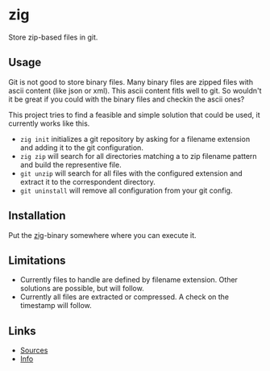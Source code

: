 zig
===

Store zip-based files in git.

Usage
-----

Git is not good to store binary files. Many binary files are zipped files with
ascii content (like json or xml). This ascii content fitls well to git. So
wouldn't it be great if you could with the binary files and checkin the ascii
ones?

This project tries to find a feasible and simple solution that could be used,
it currently works like this.

 - `zig init` initializes a git repository by asking for a filename extension
   and adding it to the git configuration.
 - `zig zip` will search for all directories matching a to zip filename pattern
   and build the representive file.
 - `git unzip` will search for all files with the configured extension and
   extract it to the correspondent directory.
 - `git uninstall` will remove all configuration from your git config.

Installation
------------

Put the [zig](https://github.com/rynr/zig/raw/master/zig)-binary somewhere
where you can execute it.

Limitations
-----------

 - Currently files to handle are defined by filename extension. Other solutions
   are possible, but will follow.
 - Currently all files are extracted or compressed. A check on the timestamp
   will follow.

Links
-----

 - [Sources](https://github.com/rynr/zig)
 - [Info](https://rynr.github.com/zig)
